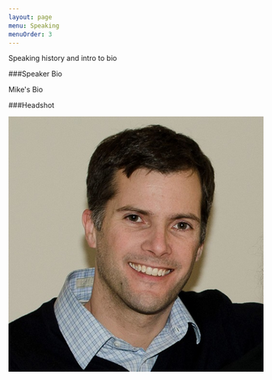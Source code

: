 ```yaml
---
layout: page
menu: Speaking
menuOrder: 3
---
```


Speaking history and intro to bio

###Speaker Bio

Mike's Bio

###Headshot

![Michael Zawacki Headshot](headshot-square@2x.jpg)